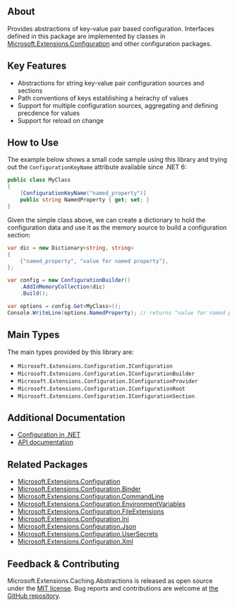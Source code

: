 ## About

<!-- A description of the package and where one can find more documentation -->

Provides abstractions of key-value pair based configuration. Interfaces defined in this package are implemented by classes in [Microsoft.Extensions.Configuration](https://www.nuget.org/packages/Microsoft.Extensions.Configuration/) and other configuration packages.


## Key Features

<!-- The key features of this package -->

* Abstractions for string key-value pair configuration sources and sections
* Path conventions of keys establishing a heirachy of values
* Support for multiple configuration sources, aggregating and defining precdence for values
* Support for reload on change

## How to Use

<!-- A compelling example on how to use this package with code, as well as any specific guidelines for when to use the package -->

The example below shows a small code sample using this library and trying out the `ConfigurationKeyName` attribute available since .NET 6:

```cs
public class MyClass
{
    [ConfigurationKeyName("named_property")]
    public string NamedProperty { get; set; }
}
```

Given the simple class above, we can create a dictionary to hold the configuration data and use it as the memory source to build a configuration section:

```cs
var dic = new Dictionary<string, string>
{
    {"named_property", "value for named property"},
};

var config = new ConfigurationBuilder()
    .AddInMemoryCollection(dic)
    .Build();

var options = config.Get<MyClass>();
Console.WriteLine(options.NamedProperty); // returns "value for named property"
```


## Main Types

<!-- The main types provided in this library -->

The main types provided by this library are:

* `Microsoft.Extensions.Configuration.IConfiguration`
* `Microsoft.Extensions.Configuration.IConfigurationBuilder`
* `Microsoft.Extensions.Configuration.IConfigurationProvider`
* `Microsoft.Extensions.Configuration.IConfigurationRoot`
* `Microsoft.Extensions.Configuration.IConfigurationSection`

## Additional Documentation

<!-- Links to further documentation -->

* [Configuration in .NET](https://learn.microsoft.com/dotnet/core/extensions/configuration)
* [API documentation](https://learn.microsoft.com/en-us/dotnet/api/microsoft.extensions.configuration)

## Related Packages

<!-- The related packages associated with this package -->
* [Microsoft.Extensions.Configuration](https://www.nuget.org/packages/Microsoft.Extensions.Configuration)
* [Microsoft.Extensions.Configuration.Binder](https://www.nuget.org/packages/Microsoft.Extensions.Configuration.Binder)
* [Microsoft.Extensions.Configuration.CommandLine](https://www.nuget.org/packages/Microsoft.Extensions.Configuration.CommandLine)
* [Microsoft.Extensions.Configuration.EnvironmentVariables](https://www.nuget.org/packages/Microsoft.Extensions.Configuration.EnvironmentVariables)
* [Microsoft.Extensions.Configuration.FileExtensions](https://www.nuget.org/packages/Microsoft.Extensions.Configuration.FileExtensions)
* [Microsoft.Extensions.Configuration.Ini](https://www.nuget.org/packages/Microsoft.Extensions.Configuration.Ini)
* [Microsoft.Extensions.Configuration.Json](https://www.nuget.org/packages/Microsoft.Extensions.Configuration.Json)
* [Microsoft.Extensions.Configuration.UserSecrets](https://www.nuget.org/packages/Microsoft.Extensions.Configuration.UserSecrets)
* [Microsoft.Extensions.Configuration.Xml](https://www.nuget.org/packages/Microsoft.Extensions.Configuration.Xml)

## Feedback & Contributing

<!-- How to provide feedback on this package and contribute to it -->

Microsoft.Extensions.Caching.Abstractions is released as open source under the [MIT license](https://licenses.nuget.org/MIT). Bug reports and contributions are welcome at [the GitHub repository](https://github.com/dotnet/runtime).
